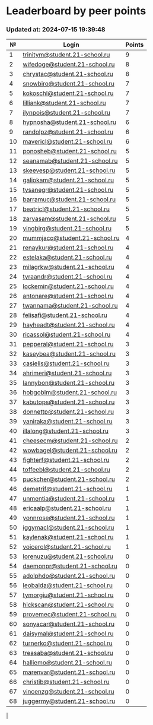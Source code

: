 # Leaderboard by peer points

### Updated at: 2024-07-15 19:39:48

| № | Login | Points |
|---|-------|--------|
|1|trinitym@student.21-school.ru|9|
|2|wifedoge@student.21-school.ru|8|
|3|chrystac@student.21-school.ru|8|
|4|snowbiro@student.21-school.ru|7|
|5|kokoschl@student.21-school.ru|7|
|6|lilliank@student.21-school.ru|7|
|7|ilynpois@student.21-school.ru|7|
|8|hypnosha@student.21-school.ru|6|
|9|randolpz@student.21-school.ru|6|
|10|mavericl@student.21-school.ru|6|
|11|ponosheb@student.21-school.ru|5|
|12|seanamab@student.21-school.ru|5|
|13|skeevesp@student.21-school.ru|5|
|14|galiokam@student.21-school.ru|5|
|15|tysanegr@student.21-school.ru|5|
|16|barramuc@student.21-school.ru|5|
|17|beatricl@student.21-school.ru|5|
|18|zaryasam@student.21-school.ru|5|
|19|yingbirg@student.21-school.ru|5|
|20|mummjacq@student.21-school.ru|4|
|21|renaykur@student.21-school.ru|4|
|22|estelaka@student.21-school.ru|4|
|23|milagrkw@student.21-school.ru|4|
|24|tyraandr@student.21-school.ru|4|
|25|lockemin@student.21-school.ru|4|
|26|antonare@student.21-school.ru|4|
|27|twannama@student.21-school.ru|4|
|28|felisafi@student.21-school.ru|4|
|29|hayheadt@student.21-school.ru|4|
|30|ricassol@student.21-school.ru|4|
|31|pepperal@student.21-school.ru|3|
|32|kaseybea@student.21-school.ru|3|
|33|casielis@student.21-school.ru|3|
|34|ahrimeri@student.21-school.ru|3|
|35|lannybon@student.21-school.ru|3|
|36|hobgoblm@student.21-school.ru|3|
|37|kabutops@student.21-school.ru|3|
|38|donnettp@student.21-school.ru|3|
|39|yaniraka@student.21-school.ru|3|
|40|illalong@student.21-school.ru|3|
|41|cheesecm@student.21-school.ru|2|
|42|wowbagel@student.21-school.ru|2|
|43|fighterf@student.21-school.ru|2|
|44|toffeebl@student.21-school.ru|2|
|45|puckcher@student.21-school.ru|2|
|46|demetrif@student.21-school.ru|1|
|47|unmentia@student.21-school.ru|1|
|48|ericaalp@student.21-school.ru|1|
|49|yonnrose@student.21-school.ru|1|
|50|iggymacl@student.21-school.ru|1|
|51|kaylenak@student.21-school.ru|1|
|52|voicerol@student.21-school.ru|1|
|53|lorenuzu@student.21-school.ru|0|
|54|daemonpr@student.21-school.ru|0|
|55|adolphdo@student.21-school.ru|0|
|56|leobalda@student.21-school.ru|0|
|57|tymorgiu@student.21-school.ru|0|
|58|hickscan@student.21-school.ru|0|
|59|provemec@student.21-school.ru|0|
|60|sonyacar@student.21-school.ru|0|
|61|daisymal@student.21-school.ru|0|
|62|turnerko@student.21-school.ru|0|
|63|treasaba@student.21-school.ru|0|
|64|halliemo@student.21-school.ru|0|
|65|marenvar@student.21-school.ru|0|
|66|christib@student.21-school.ru|0|
|67|vincenzg@student.21-school.ru|0|
|68|juggermy@student.21-school.ru|0|
|
